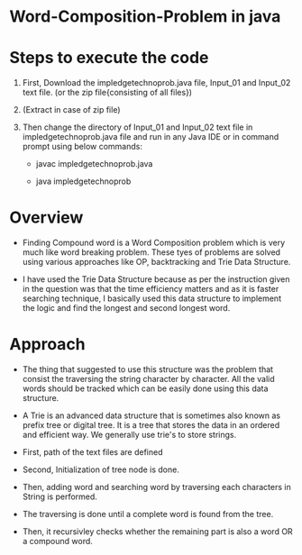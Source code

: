 # Word-Composition-Problem in java
# Steps to execute the code
1) First, Download the impledgetechnoprob.java file, Input_01 and Input_02 text file.  (or the zip file{consisting of all files})

2) (Extract in case of zip file)

3) Then change the directory of Input_01 and Input_02 text file in impledgetechnoprob.java file and run in any Java IDE or in command prompt using below commands:

    * javac  impledgetechnoprob.java 

    * java  impledgetechnoprob

# Overview
* Finding Compound word is a Word Composition problem which is very much like word breaking problem. These tyes of problems are solved using various approaches like OP, backtracking and Trie Data Structure. 

* I have used the Trie Data Structure because as per the instruction given in the question was that the time efficiency matters and as it is faster searching technique, I basically used this data structure to implement the logic and find the longest and second longest word.

# Approach
* The thing that suggested to use this structure was the problem that consist the traversing the string character by character. All the valid words should be tracked    which can be easily done using this data structure.

* A Trie is an advanced data structure that is sometimes also known as prefix tree or digital tree. It is a tree that stores the data in an ordered and efficient way. We generally use trie's to store strings.

* First,  path of the text files are defined
* Second, Initialization of tree node is done.
* Then, adding word and searching word by traversing each characters in String is performed.
* The traversing is done until a complete word is found from the tree.
* Then, it recursivley checks whether the remaining part is also a word OR a compound word.
